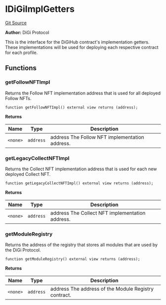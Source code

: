 # IDiGiImplGetters
[Git Source](https://github.com/digiv3rse/protocol-contracts/blob/0d518167a484d4368bad0990424be098fe779fa4/contracts/misc/PermissionlessCreator.sol)

**Author:**
DiGi Protocol

This is the interface for the DiGiHub contract's implementation getters. These implementations will be used
for deploying each respective contract for each profile.


## Functions
### getFollowNFTImpl

Returns the Follow NFT implementation address that is used for all deployed Follow NFTs.


```solidity
function getFollowNFTImpl() external view returns (address);
```
**Returns**

|Name|Type|Description|
|----|----|-----------|
|`<none>`|`address`|address The Follow NFT implementation address.|


### getLegacyCollectNFTImpl

Returns the Collect NFT implementation address that is used for each new deployed Collect NFT.


```solidity
function getLegacyCollectNFTImpl() external view returns (address);
```
**Returns**

|Name|Type|Description|
|----|----|-----------|
|`<none>`|`address`|address The Collect NFT implementation address.|


### getModuleRegistry

Returns the address of the registry that stores all modules that are used by the DiGi Protocol.


```solidity
function getModuleRegistry() external view returns (address);
```
**Returns**

|Name|Type|Description|
|----|----|-----------|
|`<none>`|`address`|address The address of the Module Registry contract.|


